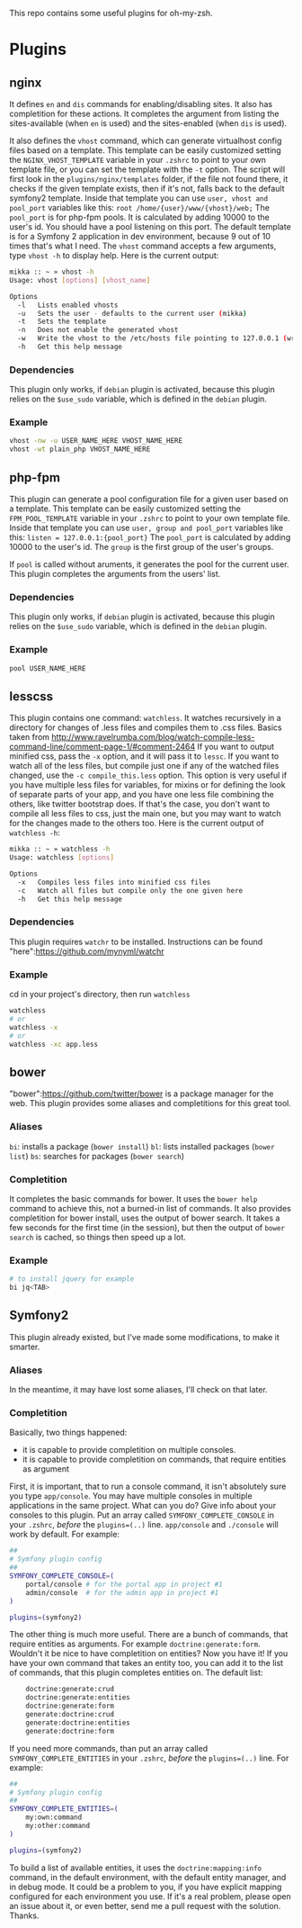 This repo contains some useful plugins for oh-my-zsh.

# Plugins

## nginx

It defines `en` and `dis` commands for enabling/disabling sites.
It also has completition for these actions. It completes the argument from listing the sites-available (when `en` is used) and the sites-enabled (when `dis` is used).

It also defines the `vhost` command, which can generate virtualhost config files based on a template.
This template can be easily customized setting the `NGINX_VHOST_TEMPLATE` variable in your `.zshrc` to point to your own template file, or you can set the template with the `-t` option. The script will first look in the `plugins/nginx/templates` folder, if the file not found there, it checks if the given template exists, then if it's not, falls back to the default symfony2 template.
Inside that template you can use `user, vhost and pool_port` variables like this: `root /home/{user}/www/{vhost}/web;`
The `pool_port` is for php-fpm pools. It is calculated by adding 10000 to the user's id. You should have a pool listening on this port.
The default template is for a Symfony 2 application in dev environment, because 9 out of 10 times that's what I need.
The `vhost` command accepts a few arguments, type `vhost -h` to display help.
Here is the current output:

```bash
mikka :: ~ » vhost -h
Usage: vhost [options] [vhost_name]

Options
  -l   Lists enabled vhosts
  -u   Sets the user - defaults to the current user (mikka)
  -t   Sets the template
  -n   Does not enable the generated vhost
  -w   Write the vhost to the /etc/hosts file pointing to 127.0.0.1 (writes it at the end of the first line actually)
  -h   Get this help message
```

### Dependencies

This plugin only works, if `debian` plugin is activated, because this plugin relies on the `$use_sudo` variable, which is defined in the `debian` plugin.

### Example

```bash
vhost -nw -u USER_NAME_HERE VHOST_NAME_HERE
vhost -wt plain_php VHOST_NAME_HERE
```

## php-fpm

This plugin can generate a pool configuration file for a given user based on a template.
This template can be easily customized setting the `FPM_POOL_TEMPLATE` variable in your `.zshrc` to point to your own template file.
Inside that template you can use `user, group and pool_port` variables like this: `listen = 127.0.0.1:{pool_port}`
The `pool_port` is calculated by adding 10000 to the user's id. The `group` is the first group of the user's groups.

If `pool` is called without aruments, it generates the pool for the current user.
This plugin completes the arguments from the users' list.

### Dependencies

This plugin only works, if `debian` plugin is activated, because this plugin relies on the `$use_sudo` variable, which is defined in the `debian` plugin.

### Example

```bash
pool USER_NAME_HERE
```

## lesscss

This plugin contains one command: `watchless`. It watches recursively in a directory for changes of .less files and compiles them to .css files.
Basics taken from http://www.ravelrumba.com/blog/watch-compile-less-command-line/comment-page-1/#comment-2464
If you want to output minified css, pass the `-x` option, and it will pass it to `lessc`.
If you want to watch all of the less files, but compile just one if any of the watched files changed, use the `-c compile_this.less` option. This option is very useful if you have multiple less files for variables, for mixins or for defining the look of separate parts of your app, and you have one less file combining the others, like twitter bootstrap does. If that's the case, you don't want to compile all less files to css, just the main one, but you may want to watch for the changes made to the others too.
Here is the current output of `watchless -h`:
```bash
mikka :: ~ » watchless -h
Usage: watchless [options]

Options
  -x   Compiles less files into minified css files
  -c   Watch all files but compile only the one given here
  -h   Get this help message
```

### Dependencies

This plugin requires `watchr` to be installed. Instructions can be found "here":https://github.com/mynyml/watchr

### Example

cd in your project's directory, then run `watchless`

```bash
watchless
# or
watchless -x
# or
watchless -xc app.less
```

## bower

"bower":https://github.com/twitter/bower is a package manager for the web.
This plugin provides some aliases and completitions for this great tool.

### Aliases

`bi`: installs a package (`bower install`)
`bl`: lists installed packages (`bower list`)
`bs`: searches for packages (`bower search`)

### Completition

It completes the basic commands for bower. It uses the `bower help` command to achieve this, not a burned-in list of commands.
It also provides completition for bower install, uses the output of bower search. It takes a few seconds for the first time (in the session), but then the output of `bower search` is cached, so things then speed up a lot.

### Example

```bash
# to install jquery for example
bi jq<TAB>
```

## Symfony2

This plugin already existed, but I've made some modifications, to make it smarter.

### Aliases

In the meantime, it may have lost some aliases, I'll check on that later.

### Completition

Basically, two things happened:

* it is capable to provide completition on multiple consoles.
* it is capable to provide completition on commands, that require entities as argument

First, it is important, that to run a console command, it isn't absolutely sure you type `app/console`. You may have multiple consoles in multiple applications in the same project.
What can you do? Give info about your consoles to this plugin. Put an array called `SYMFONY_COMPLETE_CONSOLE` in your `.zshrc`, *before* the `plugins=(..)` line.
`app/console` and `./console` will work by default.
For example:
```bash
##
# Symfony plugin config
##
SYMFONY_COMPLETE_CONSOLE=( 
	portal/console # for the portal app in project #1
	admin/console  # for the admin app in project #1
)

plugins=(symfony2)
```

The other thing is much more useful. There are a bunch of commands, that require entities as arguments. For example `doctrine:generate:form`.
Wouldn't it be nice to have completition on entities? Now you have it!
If you have your own command that takes an entity too, you can add it to the list of commands, that this plugin completes entities on.
The default list:
```bash
    doctrine:generate:crud
    doctrine:generate:entities
    doctrine:generate:form
    generate:doctrine:crud
    generate:doctrine:entities
    generate:doctrine:form
```

If you need more commands, than put an array called `SYMFONY_COMPLETE_ENTITIES` in your `.zshrc`, *before* the `plugins=(..)` line.
For example:
```bash
##
# Symfony plugin config
##
SYMFONY_COMPLETE_ENTITIES=( 
    my:own:command
    my:other:command
)

plugins=(symfony2)
```

To build a list of available entities, it uses the `doctrine:mapping:info` command, in the default environment, with the default entity manager, and in debug mode.
It could be a problem to you, if you have explicit mapping configured for each environment you use. If it's a real problem, please open an issue about it, or even better, send me a pull request with the solution. Thanks.


